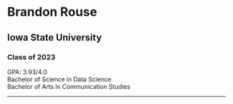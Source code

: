 # Brandon Rouse <br>
## Iowa State University <br>
### Class of 2023 <br>
GPA: 3.93/4.0 <br>
Bachelor of Science in Data Science <br>
Bachelor of Arts in Communication Studies <br>

---


